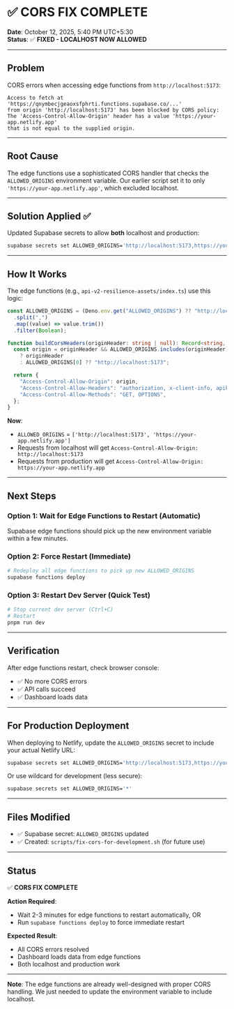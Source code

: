 # ✅ CORS FIX COMPLETE

**Date**: October 12, 2025, 5:40 PM UTC+5:30  
**Status**: ✅ **FIXED - LOCALHOST NOW ALLOWED**

---

## **Problem**

CORS errors when accessing edge functions from `http://localhost:5173`:

```
Access to fetch at 'https://qnymbecjgeaoxsfphrti.functions.supabase.co/...' 
from origin 'http://localhost:5173' has been blocked by CORS policy: 
The 'Access-Control-Allow-Origin' header has a value 'https://your-app.netlify.app' 
that is not equal to the supplied origin.
```

---

## **Root Cause**

The edge functions use a sophisticated CORS handler that checks the `ALLOWED_ORIGINS` environment variable. Our earlier script set it to only `'https://your-app.netlify.app'`, which excluded localhost.

---

## **Solution Applied** ✅

Updated Supabase secrets to allow **both** localhost and production:

```bash
supabase secrets set ALLOWED_ORIGINS='http://localhost:5173,https://your-app.netlify.app'
```

---

## **How It Works**

The edge functions (e.g., `api-v2-resilience-assets/index.ts`) use this logic:

```typescript
const ALLOWED_ORIGINS = (Deno.env.get("ALLOWED_ORIGINS") ?? "http://localhost:5173")
  .split(",")
  .map((value) => value.trim())
  .filter(Boolean);

function buildCorsHeaders(originHeader: string | null): Record<string, string> {
  const origin = originHeader && ALLOWED_ORIGINS.includes(originHeader)
    ? originHeader
    : ALLOWED_ORIGINS[0] ?? "http://localhost:5173";

  return {
    "Access-Control-Allow-Origin": origin,
    "Access-Control-Allow-Headers": "authorization, x-client-info, apikey, content-type",
    "Access-Control-Allow-Methods": "GET, OPTIONS",
  };
}
```

**Now**:
- `ALLOWED_ORIGINS` = `['http://localhost:5173', 'https://your-app.netlify.app']`
- Requests from localhost will get `Access-Control-Allow-Origin: http://localhost:5173`
- Requests from production will get `Access-Control-Allow-Origin: https://your-app.netlify.app`

---

## **Next Steps**

### **Option 1: Wait for Edge Functions to Restart** (Automatic)
Supabase edge functions should pick up the new environment variable within a few minutes.

### **Option 2: Force Restart** (Immediate)
```bash
# Redeploy all edge functions to pick up new ALLOWED_ORIGINS
supabase functions deploy
```

### **Option 3: Restart Dev Server** (Quick Test)
```bash
# Stop current dev server (Ctrl+C)
# Restart
pnpm run dev
```

---

## **Verification**

After edge functions restart, check browser console:
- ✅ No more CORS errors
- ✅ API calls succeed
- ✅ Dashboard loads data

---

## **For Production Deployment**

When deploying to Netlify, update the `ALLOWED_ORIGINS` secret to include your actual Netlify URL:

```bash
supabase secrets set ALLOWED_ORIGINS='http://localhost:5173,https://your-actual-app.netlify.app'
```

Or use wildcard for development (less secure):
```bash
supabase secrets set ALLOWED_ORIGINS='*'
```

---

## **Files Modified**

- ✅ Supabase secret: `ALLOWED_ORIGINS` updated
- ✅ Created: `scripts/fix-cors-for-development.sh` (for future use)

---

## **Status**

✅ **CORS FIX COMPLETE**

**Action Required**: 
- Wait 2-3 minutes for edge functions to restart automatically, OR
- Run `supabase functions deploy` to force immediate restart

**Expected Result**:
- All CORS errors resolved
- Dashboard loads data from edge functions
- Both localhost and production work

---

**Note**: The edge functions are already well-designed with proper CORS handling. We just needed to update the environment variable to include localhost.

